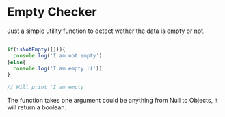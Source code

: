 # Empty Checker

Just a simple utility function to detect wether the data is empty or not.

```javascript

if(isNotEmpty([])){
  console.log('I am not empty')
}else{
  console.log('I am empty :('))
}

// Will print 'I am empty'

```

The function takes one argument could be anything from Null to Objects, it will return a boolean.
